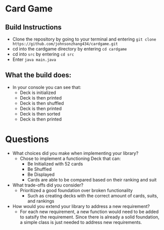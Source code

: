 # Card Game
## Build Instructions 
   - Clone the repository by going to your terminal and entering `git clone https://github.com/johnsonzhang434/cardgame.git`
   - cd into the cardgame directory by entering `cd cardgame`
   - cd into `src` by entering `cd src`
   - Enter `java main.java`
  
## What the build does:
   - In your console you can see that:
      - Deck is initialized
      - Deck is then printed
      - Deck is then shuffled
      - Deck is then printed
      - Deck is then sorted
      - Deck is then printed 
# Questions
- What choices did you make when implementing your library?
  - Chose to implement a functioning Deck that can:
     - Be Initialized with 52 cards
     - Be Shuffled
     - Be Displayed
     - Cards are able to be compared based on their ranking and suit
- What trade-offs did you consider?
  - Prioritized a good foundation over broken functionality
      - Such as creating decks with the correct amount of cards, suits, and rankings  
- How would you extend your library to address a new requirement?
  - For each new requirement, a new function would need to be added to satsify the requirement. Since there is already a solid foundation, a simple class is just needed to address new requirements.
